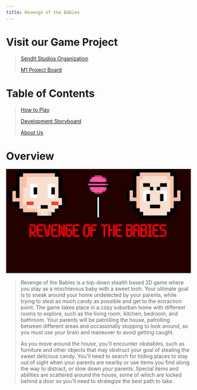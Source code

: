 ```yaml
---
title: Revenge of the Babies
---
```


# Visit our Game Project

> [SendIt Studios Organization](https://github.com/SendIt-Studios)
> 
> [M1 Project Board](https://github.com/orgs/SendIt-Studios/projects/2/views/1)

# Table of Contents

> [How to Play](./how-to-play.html)
> 
> [Development Storyboard](./storyboard.html)
> 
> [About Us](./about-us.html)

# Overview

<img class="ui left floated image" src="public/images/titlescreen.jpg"> 

> Revenge of the Babies is a top-down stealth based 2D game where you play as a mischievous baby with a sweet tooh. Your ultimate goal is to sneak around your home undetected by your parents, while trying to steal as much candy as possible and get to the extraction point. The game takes place in a cozy suburban home with different rooms to explore, such as the living room, kitchen, bedroom, and bathroom. Your parents will be patrolling the house, patrolling between different areas and occasionally stopping to look around, so you must use your brain and maneuver to avoid getting caught.
> 
> As you move around the house, you'll encounter obstables, such as furniture and other objects that may obstruct your goal of stealing the sweet delicious candy. You'll need to search for hiding places to stay out of sight when your parents are nearby or use items you find along the way to distract, or slow down your parents. Special items and abilities are scattered around the house, some of which are locked behind a door so you'll need to strategize the best path to take.
